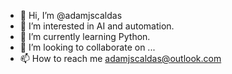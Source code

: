 - 👋 Hi, I’m @adamjscaldas
- 👀 I’m interested in AI and automation.
- 🌱 I’m currently learning Python.
- 💞️ I’m looking to collaborate on ...
- 📫 How to reach me adamjscaldas@outlook.com

<!---
adamjscaldas/adamjscaldas is a ✨ special ✨ repository because its `README.md` (this file) appears on your GitHub profile.
You can click the Preview link to take a look at your changes.
--->
